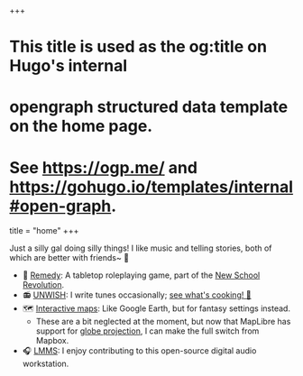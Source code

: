 +++
# This title is used as the og:title on Hugo's internal
# opengraph structured data template on the home page.
# See https://ogp.me/ and https://gohugo.io/templates/internal#open-graph.
title = "home"
+++

Just a silly gal doing silly things! I like music and telling stories, both of which are better with friends~ 💞

- 🎲 [Remedy](https://remedy.neonfable.com): A tabletop roleplaying game, part of the [New School Revolution](https://boneboxchant.wordpress.com/2019/12/21/nsr/).
- 📻 [UNWISH](https://www.youtube.com/@UNWISH): I write tunes occasionally; [see what's cooking! 🤫](https://sketches.frogify.net)
- 🗺️ [Interactive maps](https://map.neonfable.com): Like Google Earth, but for fantasy settings instead.
  - These are a bit neglected at the moment, but now that MapLibre has support for [globe projection](https://maplibre.org/roadmap/globe-view/), I can make the full switch from Mapbox.
- 🎧 [LMMS](https://github.com/LMMS/lmms): I enjoy contributing to this open-source digital audio workstation.

